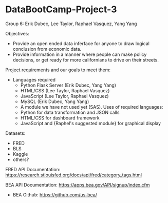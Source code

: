 # DataBootCamp-Project-3
Group 6: Erik Dubec, Lee Taylor, Raphael Vasquez, Yang Yang

Objectives: 
- Provide an open ended data inferface for anyone to draw logical conclusion from economic data.
- Provide information in a manner where people can make policy decisions, or get ready for more californians to drive on their streets.

Project requirements and our goals to meet them:
- Languages required
    - Python Flask Server (Erik Dubec, Yang Yang)
    - HTML/CSS (Lee Taylor, Raphael Vasquez)
    - JavaScript (Lee Taylor, Raphael Vasquez)
    - MySQL (Erik Dubec, Yang Yang)
    - A module we have not used yet (SAS).
   Uses of required languages:
    - Python for data transformation and JSON calls
    - HTML/CSS for dashboard framework
    - JavaScript and {Raphel's suggested module} for graphical display
    
Datasets:
- FRED 
- BLS
- Kaggle
- others?

FRED API Documentation: https://research.stlouisfed.org/docs/api/fred/category_tags.html

BEA API Documentation: https://apps.bea.gov/API/signup/index.cfm
- BEA Github: https://github.com/us-bea/
